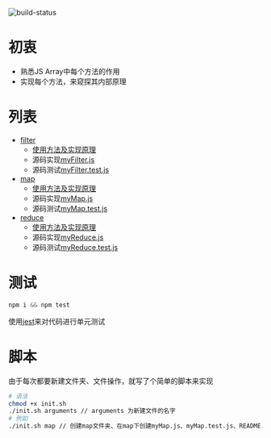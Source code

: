 ![build-status](https://travis-ci.org/little-white/js-array-method.svg?branch=master)

# 初衷

* 熟悉JS Array中每个方法的作用
* 实现每个方法，来窥探其内部原理

# 列表

* [filter](./filter/README.md)
  * [使用方法及实现原理](./filter/README.md)
  * 源码实现[myFilter.js](./filter/myFilter.js)
  * 源码测试[myFilter.test.js](./filter/myFilter.test.js)
* [map](./map/README.md)
  - [使用方法及实现原理](./map/README.md)
  - 源码实现[myMap.js](./map/myMap.js)
  - 源码测试[myMap.test.js](./map/myMap.test.js)
* [reduce](./reduce/README.md)
  - [使用方法及实现原理](./reduce/README.md)
  - 源码实现[myReduce.js](./reduce/myReduce.js)
  - 源码测试[myReduce.test.js](./reduce/myReduce.test.js)

# 测试

```javascript
npm i && npm test
```

使用[jest](https://facebook.github.io/jest/)来对代码进行单元测试

# 脚本

由于每次都要新建文件夹、文件操作，就写了个简单的脚本来实现

```bash
# 语法
chmod +x init.sh
./init.sh arguments // arguments 为新建文件的名字
# 例如
./init.sh map // 创建map文件夹、在map下创建myMap.js、myMap.test.js、README.MD文件
```

